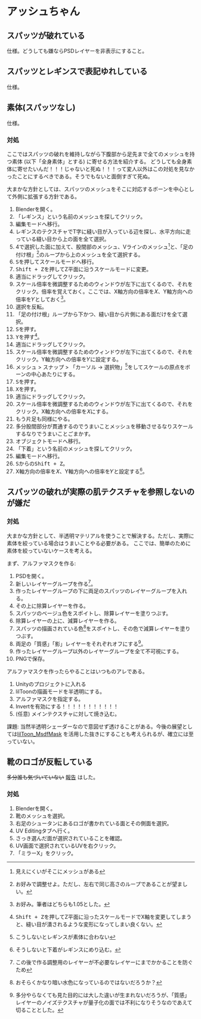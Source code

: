 # アッシュちゃん
## スパッツが破れている
仕様。どうしても嫌ならPSDレイヤーを非表示にすること。

## スパッツとレギンスで表記ゆれしている
仕様。

## 素体(スパッツなし)
仕様。

### 対処
ここではスパッツの破れを維持しながら下腹部から足先まで全てのメッシュを持つ素体 (以下「全身素体」とする) に寄せる方法を紹介する。
どうしても全身素体に寄せたいんだ！！！じゃないと死ぬ！！！って変人以外はこの対処を見なかったことにするべきである。そうでもないと面倒すぎて死ぬ。

大まかな方針としては、スパッツのメッシュをそこに対応するボーンを中心として外側に拡張する方針である。

1. Blenderを開く。
2. 「レギンス」という名前のメッシュを探してクリック。
3. 編集モードへ移行。
4. レギンスのテクスチャでT字に縫い目が入っている辺を探し、水平方向に走っている縫い目から上の面を全て選択。
5. 4で選択した面に加えて、股間部のメッシュ、Vラインのメッシュ[^2]と、「足の付け根」[^3]のループから上のメッシュを全て選択する。
6. <kbd>S</kbd>を押してスケールモードへ移行。
7. <kbd>Shift + Z</kbd>を押してZ平面に沿うスケールモードに変更。
8. 適当にドラッグしてクリック。
9. スケール倍率を微調整するためのウィンドウが左下に出てくるので、それをクリック。倍率を覚えておく。ここでは、X軸方向の倍率を𝑋、Y軸方向への倍率を𝑌としておく[^5]。
10. 選択を反転。
11. 「足の付け根」ループから下かつ、縫い目から片側にある面だけを全て選択。
12. <kbd>S</kbd>を押す。
13. <kbd>Y</kbd>を押す[^1]。
14. 適当にドラッグしてクリック。
15. スケール倍率を微調整するためのウィンドウが左下に出てくるので、それをクリック。Y軸方向への倍率を𝑌に設定する。
16. メッシュ > スナップ > 「カーソル → 選択物」[^4]をしてスケールの原点をボーンの中心あたりにする。
17. <kbd>S</kbd>を押す。
18. <kbd>X</kbd>を押す。
19. 適当にドラッグしてクリック。
20. スケール倍率を微調整するためのウィンドウが左下に出てくるので、それをクリック。X軸方向への倍率を𝑋にする。
21. もう片足も同様にやる。
22. 多分股間部分が貫通するのでうまいことメッシュを移動させるなりスケールするなりでうまいことごまかす。
23. オブジェクトモードへ移行。
24. 「下着」という名前のメッシュを探してクリック。
25. 編集モードへ移行。
26. <kbd>S</kbd>からの<kbd>Shift + Z</kbd>。
27. X軸方向の倍率を𝑋、Y軸方向への倍率を𝑌と設定する[^6]。

[^1]: <kbd>Shift + Z</kbd>を押してZ平面に沿ったスケールモードでX軸を変更してしまうと、縫い目が潰されるような変形になってしまい良くない。
[^2]: 見えにくいがそこにメッシュがある
[^3]: お好みで調整せよ。ただし、左右で同じ高さのループであることが望ましい。
[^4]: こうしないとレギンスが素体に合わない
[^5]: お好み。筆者はどちらも1.05とした。
[^6]: そうしないと下着がレギンスにめり込む。

## スパッツの破れが実際の肌テクスチャを参照しないのが嫌だ

### 対処
大まかな方針として、半透明マテリアルを使うことで解決する。ただし、実際に素体を絞っている場合はうまいことやる必要がある。
ここでは、簡単のために素体を絞っていないケースを考える。

まず、アルファマスクを作る:

1. PSDを開く。
2. 新しいレイヤーグループを作る[^7]。
3. 作ったレイヤーグループの下に両足のスパッツのレイヤーグループを入れる。
4. その上に除算レイヤーを作る。
5. スパッツのベージュ色をスポイトし、除算レイヤーを塗りつぶす。
6. 除算レイヤーの上に、減算レイヤーを作る。
7. スパッツの描画されている色[^8]をスポイトし、その色で減算レイヤーを塗りつぶす。
8. 両足の「質感」「影」レイヤーをそれぞれオフにする[^9]。
9. 作ったレイヤーグループ以外のレイヤーグループを全て不可視にする。
10. PNGで保存。

アルファマスクを作ったらやることはいつものアレである。

1. Unityのプロジェクトに入れる
2. lilToonの描画モードを半透明にする。
3. アルファマスクを指定する。
4. Invertを有効にする！！！！！！！！！！！
5. (任意) メインテクスチャに対して焼き込む。

課題: 当然半透明シェーダーなので意図せず透けることがある。今後の展望としては[lilToon_MsdfMask](https://kb10uy.org/posts/liltoon-msdfmask-instruction/) を活用した抜きにすることも考えられるが、確立には至っていない。

[^7]: この後で作る調整用のレイヤーが不必要なレイヤーにまでかかることを防ぐため
[^8]: おそらくかなり暗い水色になっているのではないだろうか？
[^9]: 多分やらなくても見た目的には大した違いが生まれないだろうが、「質感」レイヤーのノイズテクスチャが量子化の面では不利になりそうなのであえて切ることとした。

## 靴のロゴが反転している

~~多分誰も気づいていない~~ [報告](https://x.com/kisaragi_marine/status/1782986873641857051) はした。

### 対処

1. Blenderを開く。
2. 靴のメッシュを選択。
3. 右足のシュータンにあるロゴが書かれている面とその側面を選択。
4. UV Editingタブへ行く。
5. さっき選んだ面が選択されていることを確認。
6. UV画面で選択されているUVを右クリック。
7. 「ミラーX」をクリック。

